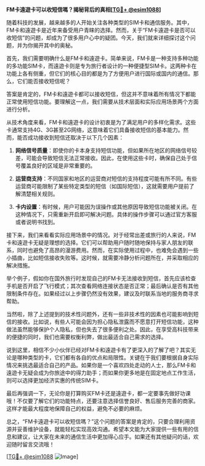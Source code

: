 **FM卡遠遊卡可以收短信嗎？揭秘背后的真相[[TG💪+ @esim1088](https://t.me/s/esim1088)]**

随着科技的发展，越来越多的人开始关注各种类型的SIM卡和通信服务。其中，FM卡和遠遊卡是近年来备受用户青睐的选择。然而，关于“FM卡遠遊卡是否可以收短信”的问题，却成为了很多用户心中的疑团。今天，我们就来详细探讨这个问题，并为你揭开其中的奥秘。

首先，我们需要明确什么是FM卡和遠遊卡。简单来说，FM卡是一种支持多种功能的多功能SIM卡，而遠遊卡则是专为旅行者设计的一种便捷型SIM卡。这两种卡在功能上各有侧重，但它们的核心目的都是为了方便用户进行国际或国内的通信。那么，它们能否接收短信呢？

答案是肯定的，FM卡和遠遊卡都可以接收短信，但这并不意味着所有情况下都能正常使用短信功能。要理解这一点，我们需要从技术层面和实际应用场景两个方面进行分析。

从技术角度来看，FM卡和遠遊卡的设计初衷是为了满足用户的多样化需求。这些卡通常支持4G、3G甚至2G网络，这意味着它们具备接收短信的基本能力。然而，能否成功接收到短信还取决于以下几个因素：

1. **网络信号质量**：即使你的卡本身支持短信功能，但如果所在地区的网络信号较差，可能会导致短信无法正常接收。因此，在使用这些卡时，确保自己处于信号覆盖良好的区域是非常重要的。
   
2. **运营商支持**：不同国家和地区的运营商对短信的支持程度可能有所不同。有些运营商可能限制了某些特定类型的短信（如国际短信），这就需要用户提前了解清楚相关规则。
   
3. **卡内设置**：有时候，用户可能因为误操作或其他原因导致短信功能被关闭。在这种情况下，只需重新开启即可解决问题。具体的操作步骤可以通过官方客服或者说明书找到。

接下来，我们来看看实际应用场景中的情况。对于经常出差或旅行的人来说，FM卡和遠遊卡无疑是理想的选择。它们可以帮助用户随时随地保持与家人朋友的联系，同时也避免了高昂的漫游费用。然而，在实际使用过程中，也难免会遇到一些小插曲，比如短信接收失败等。这时候，就需要冷静分析问题所在，并采取相应的解决措施。

举个例子，假如你在国外旅行时发现自己的FM卡无法接收到短信，首先应该检查手机是否开启了飞行模式；其次查看网络连接状态是否正常；最后确认是否有其他限制条件存在。如果经过以上步骤仍然没有效果，建议及时联系当地的服务商寻求帮助。

当然啦，除了上述提到的技术性问题外，还有一些非技术性的因素也可能影响到短信的接收。比如说，有些人可能会因为担心隐私泄露而不愿意打开短信功能，这种做法虽然能够保护个人隐私，但也失去了很多便利之处。因此，在享受高科技带来的便捷的同时，我们也需要权衡利弊，做出最适合自己需求的选择。

说到这里，相信不少小伙伴已经对FM卡和遠遊卡有了更深入的了解了吧？其实无论是哪种类型的卡，它们都有各自的优点和局限性。关键在于我们要根据自身实际情况来挑选最适合自己的产品。如果你是一个喜欢四处走动的人士，那么FM卡和遠遊卡无疑会成为你旅途中的得力助手；而如果你更多地是在固定地点工作生活，则可以选择更加经济实惠的传统SIM卡。

最后再强调一下，无论你是打算购买FM卡还是遠遊卡，都一定要事先做好功课哦！不仅要了解它们的功能特点，还要注意选择信誉良好、售后服务完善的商家。这样才能最大程度地保障自己的权益，避免不必要的麻烦。

总之，“FM卡遠遊卡可以收短信嗎？”这个问题的答案是肯定的，只要合理利用资源并妥善维护设备，就能轻松实现高效沟通。希望本文能为大家提供一些有用的信息和建议，让大家在未来的通信生活中更加得心应手。如果还有其他疑问的话，欢迎随时留言交流哦！

[[TG💪+ @esim1088](https://t.me/s/esim1088) ![Image](https://i.postimg.cc/4NQfJmqS/Snipaste-2025-05-13-00-14-12.png)]